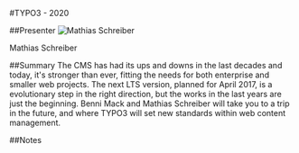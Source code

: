 #TYPO3 - 2020

##Presenter
![Mathias Schreiber ](https://raw.githubusercontent.com/avarx/T3CON16/master/Presenter/Mathias_Schreiber.png)

Mathias Schreiber

##Summary
The CMS has had its ups and downs in the last decades and today, it's stronger than ever, fitting the needs for both enterprise and smaller web projects. The next LTS version, planned for April 2017, is a evolutionary step in the right direction, but the works in the last years are just the beginning. Benni Mack and Mathias Schreiber will take you to a trip in the future, and where TYPO3 will set new standards within web content management.

##Notes